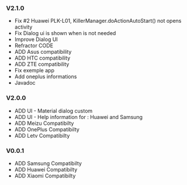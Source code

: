 ### V2.1.0

* Fix #2 Huawei PLK-L01, KillerManager.doActionAutoStart() not opens activity
* Fix Dialog ui is shown when is not needed
* Improve Dialog UI
* Refractor CODE
* ADD Asus compatibility
* ADD HTC compatibility
* ADD ZTE compatibility
* Fix exemple app
* Add oneplus informations
* Javadoc

### V2.0.0

* ADD UI - Material dialog custom
* ADD UI - Help information for : Huawei and Samsung
* ADD Meizu Compatibilty
* ADD OnePlus Compatibilty
* ADD Letv Compatibilty

### V0.0.1

* ADD Samsung Compatibilty
* ADD Huawei Compatibilty
* ADD Xiaomi Compatibilty